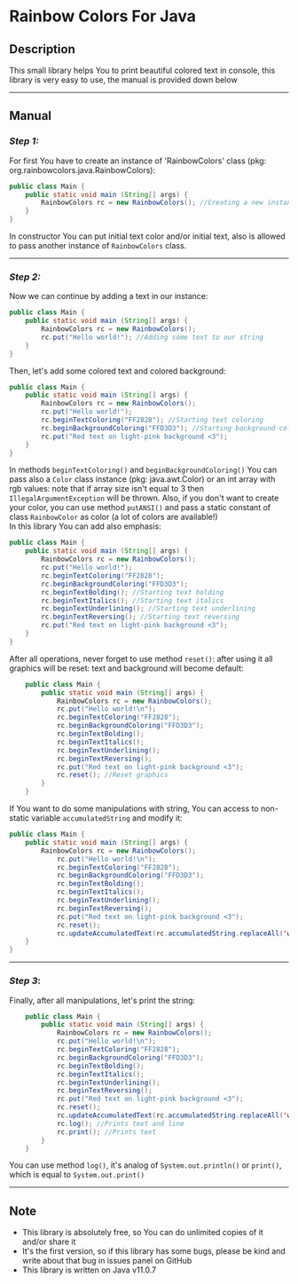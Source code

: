 # Rainbow Colors For Java
## __Description__
This small library helps You to print beautiful colored text in console, this library is very easy to use, the manual is provided down below
___
## __Manual__
### *Step 1:*
For first You have to create an instance of 'RainbowColors' class (pkg: org.rainbowcolors.java.RainbowColors):
```java
public class Main {
    public static void main (String[] args) {
        RainbowColors rc = new RainbowColors(); //Creating a new instance of 'RainbowColors' class    
    }
}
```
In constructor You can put initial text color and/or initial text, also is allowed to pass another instance of ```RainbowColors``` class.
___
### *Step 2:*
Now we can continue by adding a text in our instance:
```java
public class Main {
    public static void main (String[] args) {
        RainbowColors rc = new RainbowColors();        
        rc.put("Hello world!"); //Adding some text to our string
    }
}
```
Then, let's add some colored text and colored background:
```java
public class Main {
    public static void main (String[] args) {
        RainbowColors rc = new RainbowColors();        
        rc.put("Hello world!");
        rc.beginTextColoring("FF2828"); //Starting text coloring
        rc.beginBackgroundColoring("FFD3D3"); //Starting background coloring
        rc.put("Red text on light-pink background <3");
    }
}
```
In methods ```beginTextColoring()``` and ```beginBackgroundColoring()``` You can pass also a ```Color``` class instance (pkg: java.awt.Color) or an int array with rgb values: note that if array size isn't equal to 3 then ```IllegalArgumentException``` will be thrown. Also, if you don't want to create your color, you can use method ```putANSI()``` and pass a static constant of class ```RainbowColor``` as color (a lot of colors are available!)<br>
In this library You can add also emphasis:
```java
public class Main {
    public static void main (String[] args) {
        RainbowColors rc = new RainbowColors();        
        rc.put("Hello world!");
        rc.beginTextColoring("FF2828");
        rc.beginBackgroundColoring("FFD3D3");
        rc.beginTextBolding(); //Starting text bolding
        rc.beginTextItalics(); //Starting text italics
        rc.beginTextUnderlining(); //Starting text underlining
        rc.beginTextReversing(); //Starting text reversing
        rc.put("Red text on light-pink background <3");
    }
}
```
After all operations, never forget to use method ```reset()```: after using it all graphics will be reset: text and background will become default:
```java
    public class Main {
        public static void main (String[] args) {
            RainbowColors rc = new RainbowColors();        
            rc.put("Hello world!\n");
            rc.beginTextColoring("FF2828");
            rc.beginBackgroundColoring("FFD3D3");
            rc.beginTextBolding();
            rc.beginTextItalics();
            rc.beginTextUnderlining();
            rc.beginTextReversing();
            rc.put("Red text on light-pink background <3");
            rc.reset(); //Reset graphics
        }
    }
```
If You want to do some manipulations with string, You can access to non-static variable ```accumulatedString``` and modify it:
```java
public class Main {
    public static void main (String[] args) {
        RainbowColors rc = new RainbowColors();        
            rc.put("Hello world!\n");
            rc.beginTextColoring("FF2828");
            rc.beginBackgroundColoring("FFD3D3");
            rc.beginTextBolding();
            rc.beginTextItalics();
            rc.beginTextUnderlining();
            rc.beginTextReversing();
            rc.put("Red text on light-pink background <3");
            rc.reset();
            rc.updateAccumulatedText(rc.accumulatedString.replaceAll('world', 'Java')); //Updating accumulated text
    }
}
```
___
### *Step 3*:
Finally, after all manipulations, let's print the string:
```java
    public class Main {
        public static void main (String[] args) {
            RainbowColors rc = new RainbowColors();        
            rc.put("Hello world!\n");
            rc.beginTextColoring("FF2828");
            rc.beginBackgroundColoring("FFD3D3");
            rc.beginTextBolding();
            rc.beginTextItalics();
            rc.beginTextUnderlining();
            rc.beginTextReversing();
            rc.put("Red text on light-pink background <3");
            rc.reset();
            rc.updateAccumulatedText(rc.accumulatedString.replaceAll('world', 'Java'));
            rc.log(); //Prints text and line 
            rc.print(); //Prints text
        }
    }
```
You can use method ```log()```, it's analog of ```System.out.println()``` or ```print()```, which is equal to ```System.out.print()```
___
## __Note__
* This library is absolutely free, so You can do unlimited copies of it and/or share it
* It's the first version, so if this library has some bugs, please be kind and write about that bug in issues panel on GitHub
* This library is written on Java v11.0.7
